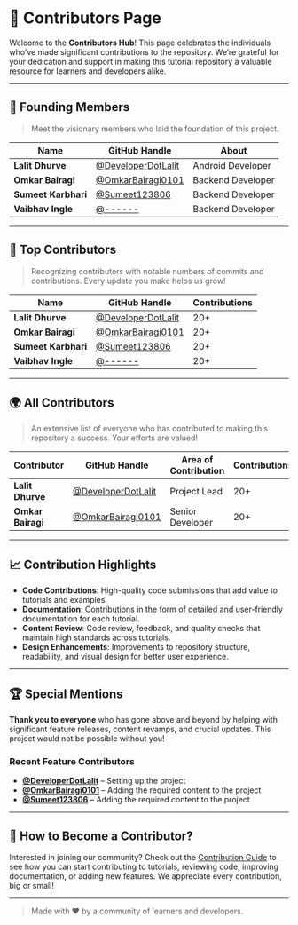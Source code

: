 # 🎉 Contributors Page

Welcome to the **Contributors Hub**! This page celebrates the individuals who’ve made significant contributions to the repository. We’re grateful for your dedication and support in making this tutorial repository a valuable resource for learners and developers alike.

---

## 👑 Founding Members

> Meet the visionary members who laid the foundation of this project.

| Name             | GitHub Handle              | About |
|------------------|--------------------|----------------------------|
| **Lalit Dhurve** | [@DeveloperDotLalit](https://github.com/developerdotlalit) | Android Developer       |
| **Omkar Bairagi**  | [@OmkarBairagi0101](https://github.com/OmkarBairagi0101)             | Backend Developer        |
| **Sumeet Karbhari** | [@Sumeet123806](https://github.com/Sumeet123806) | Backend Developer         |
| **Vaibhav Ingle**  | [@------](https://github.com/-----)     | Backend Developer          |

---

## 🚀 Top Contributors

> Recognizing contributors with notable numbers of commits and contributions. Every update you make helps us grow!

| Name             | GitHub Handle              | Contributions |
|------------------|--------------------|----------------------------|
| **Lalit Dhurve** | [@DeveloperDotLalit](https://github.com/developerdotlalit) | 20+        |
| **Omkar Bairagi**  | [@OmkarBairagi0101](https://github.com/OmkarBairagi0101)             | 20+        |
| **Sumeet Karbhari** | [@Sumeet123806](https://github.com/Sumeet123806) | 20+         |
| **Vaibhav Ingle**  | [@------](https://github.com/-----)     | 20+          |

---

## 🌍 All Contributors

> An extensive list of everyone who has contributed to making this repository a success. Your efforts are valued!

| Contributor      | GitHub Handle              | Area of Contribution            | Contributions |
|------------------|----------------------------|---------------------------------|---------------|
| **Lalit Dhurve** | [@DeveloperDotLalit](https://github.com/developerdotlalit) | Project Lead                    | 20+         |
| **Omkar Bairagi**  | [@OmkarBairagi0101](https://github.com/OmkarBairagi0101)        | Senior Developer                | 20+ |

---

## 📈 Contribution Highlights

- **Code Contributions**: High-quality code submissions that add value to tutorials and examples.
- **Documentation**: Contributions in the form of detailed and user-friendly documentation for each tutorial.
- **Content Review**: Code review, feedback, and quality checks that maintain high standards across tutorials.
- **Design Enhancements**: Improvements to repository structure, readability, and visual design for better user experience.

---

## 🏆 Special Mentions

**Thank you to everyone** who has gone above and beyond by helping with significant feature releases, content revamps, and crucial updates. This project would not be possible without you!

### Recent Feature Contributors
- **[@DeveloperDotLalit](https://github.com/developerdotlalit)** – Setting up the project
- **[@OmkarBairagi0101](https://github.com/OmkarBairagi0101)** – Adding the required content to the project
- **[@Sumeet123806](https://github.com/Sumeet123806)** – Adding the required content to the project

---

## 🌟 How to Become a Contributor?

Interested in joining our community? Check out the [Contribution Guide](CONTRIBUTING.md) to see how you can start contributing to tutorials, reviewing code, improving documentation, or adding new features. We appreciate every contribution, big or small!

---

> Made with ❤️ by a community of learners and developers.
